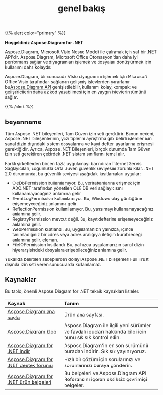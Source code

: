 ﻿---
title: genel bakış
linktitle: genel bakış
type: docs
weight: 10
url: /tr/net/overview/
lastmod: 2022-01-2
description: Aspose.Diagram for .NET'in temel özelliklerine ve desteklenen biçimlerine genel bakış, .NET kitaplığının kurulum ve lisanslama kılavuzu.
sitemap:
changefreq: weekl
priority: 0.7
---
{{% alert color="primary" %}} 


**Hoşgeldiniz Aspose.Diagram for .NET**

Aspose.Diagram, Microsoft Visio Nesne Modeli ile çalışmak için saf bir .NET API'dir. Aspose.Diagram, Microsoft Office Otomasyon'dan daha iyi performans sağlar ve diyagramları işlemek ve dosyaları dönüştürmek için kullanımı daha kolaydır.

 Aspose.Diagram, bir sunucuda Visio diyagramını işlemek için Microsoft Office Visio tarafından sağlanan gelişmiş işlevlerden yararlanır. bu[Aspose.Diagram API](https://products.aspose.com/diagram/net/) genişletilebilir, kullanımı kolay, kompakt ve geliştiricilerin daha az kod yazabilmesi için en yaygın işlevlerin tümünü sağlar.

{{% /alert %}} 
## **beyanname**
Tüm Aspose .NET bileşenleri, Tam Güven izin seti gerektirir. Bunun nedeni, Aspose .NET bileşenlerinin, yazı tiplerini ayrıştırma gibi belirli işlemler için sanal dizin dışındaki sistem dosyalarına ve kayıt defteri ayarlarına erişmesi gerektiğidir. Ayrıca, Aspose .NET Bileşenleri, birçok durumda Tam Güven izin seti gerektiren çekirdek .NET sistem sınıflarını temel alır.

 Farklı şirketlerden birden fazla uygulamayı barındıran İnternet Servis Sağlayıcıları, çoğunlukla Orta Güven güvenlik seviyesini zorunlu kılar. .NET 2.0 durumunda, bu güvenlik seviyesi aşağıdaki kısıtlamaları uygular:

- OleDbPermission kullanılamıyor. Bu, veritabanlarına erişmek için ADO.NET tarafından yönetilen OLE DB veri sağlayıcısını kullanamayacağınız anlamına gelir.
- EventLogPermission kullanılamıyor. Bu, Windows olay günlüğüne erişemeyeceğiniz anlamına gelir.
- ReflectionPermission kullanılamıyor. Bu, yansımayı kullanamayacağınız anlamına gelir.
- RegistryPermission mevcut değil. Bu, kayıt defterine erişemeyeceğiniz anlamına gelir.
- WebPermission kısıtlandı. Bu, uygulamanızın yalnızca, içinde tanımladığınız bir adres veya adres aralığıyla iletişim kurabileceği anlamına gelir.<trust> eleman.
- FileIOPermission kısıtlandı. Bu, yalnızca uygulamanızın sanal dizin hiyerarşisindeki dosyalara erişebileceğiniz anlamına gelir.

 Yukarıda belirtilen sebeplerden dolayı Aspose .NET bileşenleri Full Trust dışında izin seti veren sunucularda kullanılamaz.

## **Kaynaklar**
Bu tablo, önemli Aspose.Diagram for .NET teknik kaynakları listeler.

|**Kaynak**|**Tanım**|
|:- |:- |
|[Aspose.Diagram ana sayfa](https://products.aspose.com/diagram/net/)|Ürün ana sayfası.|
|[Aspose.Diagram blog](https://blog.aspose.com/category/diagram/)|Aspose.Diagram ile ilgili yeni sürümler ve faydalı ipuçları hakkında bilgi için bunu sık sık kontrol edin.|
|[Aspose.Diagram for .NET indir](https://www.nuget.org/packages/Aspose.Diagram/)|Aspose.Diagram'in en son sürümünü buradan indirin. Sık sık yayınlıyoruz.|
|[Aspose.Diagram for .NET destek forumu](https://forum.aspose.com/c/diagram/17)|Hızlı bir çözüm için sorularınızı ve sorunlarınızı buraya gönderin.|
|[Aspose.Diagram for .NET ürün belgeleri](/diagram/tr/net/home/)|Bu belgeleri ve Aspose.Diagram API Referansını içeren eksiksiz çevrimiçi belgeler.|
